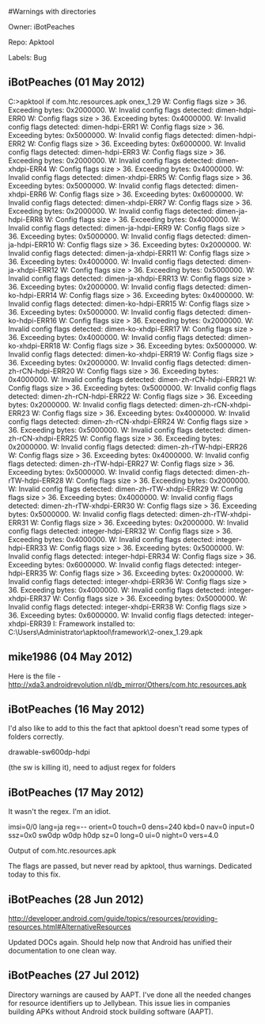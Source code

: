 #Warnings with directories

Owner: iBotPeaches

Repo: Apktool

Labels: Bug 

## iBotPeaches (01 May 2012)

C:>apktool if com.htc.resources.apk onex_1.29
W: Config flags size > 36. Exceeding bytes: 0x2000000.
W: Invalid config flags detected: dimen-hdpi-ERR0
W: Config flags size > 36. Exceeding bytes: 0x4000000.
W: Invalid config flags detected: dimen-hdpi-ERR1
W: Config flags size > 36. Exceeding bytes: 0x5000000.
W: Invalid config flags detected: dimen-hdpi-ERR2
W: Config flags size > 36. Exceeding bytes: 0x6000000.
W: Invalid config flags detected: dimen-hdpi-ERR3
W: Config flags size > 36. Exceeding bytes: 0x2000000.
W: Invalid config flags detected: dimen-xhdpi-ERR4
W: Config flags size > 36. Exceeding bytes: 0x4000000.
W: Invalid config flags detected: dimen-xhdpi-ERR5
W: Config flags size > 36. Exceeding bytes: 0x5000000.
W: Invalid config flags detected: dimen-xhdpi-ERR6
W: Config flags size > 36. Exceeding bytes: 0x6000000.
W: Invalid config flags detected: dimen-xhdpi-ERR7
W: Config flags size > 36. Exceeding bytes: 0x2000000.
W: Invalid config flags detected: dimen-ja-hdpi-ERR8
W: Config flags size > 36. Exceeding bytes: 0x4000000.
W: Invalid config flags detected: dimen-ja-hdpi-ERR9
W: Config flags size > 36. Exceeding bytes: 0x5000000.
W: Invalid config flags detected: dimen-ja-hdpi-ERR10
W: Config flags size > 36. Exceeding bytes: 0x2000000.
W: Invalid config flags detected: dimen-ja-xhdpi-ERR11
W: Config flags size > 36. Exceeding bytes: 0x4000000.
W: Invalid config flags detected: dimen-ja-xhdpi-ERR12
W: Config flags size > 36. Exceeding bytes: 0x5000000.
W: Invalid config flags detected: dimen-ja-xhdpi-ERR13
W: Config flags size > 36. Exceeding bytes: 0x2000000.
W: Invalid config flags detected: dimen-ko-hdpi-ERR14
W: Config flags size > 36. Exceeding bytes: 0x4000000.
W: Invalid config flags detected: dimen-ko-hdpi-ERR15
W: Config flags size > 36. Exceeding bytes: 0x5000000.
W: Invalid config flags detected: dimen-ko-hdpi-ERR16
W: Config flags size > 36. Exceeding bytes: 0x2000000.
W: Invalid config flags detected: dimen-ko-xhdpi-ERR17
W: Config flags size > 36. Exceeding bytes: 0x4000000.
W: Invalid config flags detected: dimen-ko-xhdpi-ERR18
W: Config flags size > 36. Exceeding bytes: 0x5000000.
W: Invalid config flags detected: dimen-ko-xhdpi-ERR19
W: Config flags size > 36. Exceeding bytes: 0x2000000.
W: Invalid config flags detected: dimen-zh-rCN-hdpi-ERR20
W: Config flags size > 36. Exceeding bytes: 0x4000000.
W: Invalid config flags detected: dimen-zh-rCN-hdpi-ERR21
W: Config flags size > 36. Exceeding bytes: 0x5000000.
W: Invalid config flags detected: dimen-zh-rCN-hdpi-ERR22
W: Config flags size > 36. Exceeding bytes: 0x2000000.
W: Invalid config flags detected: dimen-zh-rCN-xhdpi-ERR23
W: Config flags size > 36. Exceeding bytes: 0x4000000.
W: Invalid config flags detected: dimen-zh-rCN-xhdpi-ERR24
W: Config flags size > 36. Exceeding bytes: 0x5000000.
W: Invalid config flags detected: dimen-zh-rCN-xhdpi-ERR25
W: Config flags size > 36. Exceeding bytes: 0x2000000.
W: Invalid config flags detected: dimen-zh-rTW-hdpi-ERR26
W: Config flags size > 36. Exceeding bytes: 0x4000000.
W: Invalid config flags detected: dimen-zh-rTW-hdpi-ERR27
W: Config flags size > 36. Exceeding bytes: 0x5000000.
W: Invalid config flags detected: dimen-zh-rTW-hdpi-ERR28
W: Config flags size > 36. Exceeding bytes: 0x2000000.
W: Invalid config flags detected: dimen-zh-rTW-xhdpi-ERR29
W: Config flags size > 36. Exceeding bytes: 0x4000000.
W: Invalid config flags detected: dimen-zh-rTW-xhdpi-ERR30
W: Config flags size > 36. Exceeding bytes: 0x5000000.
W: Invalid config flags detected: dimen-zh-rTW-xhdpi-ERR31
W: Config flags size > 36. Exceeding bytes: 0x2000000.
W: Invalid config flags detected: integer-hdpi-ERR32
W: Config flags size > 36. Exceeding bytes: 0x4000000.
W: Invalid config flags detected: integer-hdpi-ERR33
W: Config flags size > 36. Exceeding bytes: 0x5000000.
W: Invalid config flags detected: integer-hdpi-ERR34
W: Config flags size > 36. Exceeding bytes: 0x6000000.
W: Invalid config flags detected: integer-hdpi-ERR35
W: Config flags size > 36. Exceeding bytes: 0x2000000.
W: Invalid config flags detected: integer-xhdpi-ERR36
W: Config flags size > 36. Exceeding bytes: 0x4000000.
W: Invalid config flags detected: integer-xhdpi-ERR37
W: Config flags size > 36. Exceeding bytes: 0x5000000.
W: Invalid config flags detected: integer-xhdpi-ERR38
W: Config flags size > 36. Exceeding bytes: 0x6000000.
W: Invalid config flags detected: integer-xhdpi-ERR39
I: Framework installed to: C:\Users\Administrator\apktool\framework\2-onex_1.29.apk


## mike1986 (04 May 2012)

Here is the file - http://xda3.androidrevolution.nl/db_mirror/Others/com.htc.resources.apk


## iBotPeaches (16 May 2012)

I'd also like to add to this the fact that apktool doesn't read some types of folders correctly.

drawable-sw600dp-hdpi

(the sw is killing it), need to adjust regex for folders


## iBotPeaches (17 May 2012)

It wasn't the regex. I'm an idiot.

imsi=0/0 lang=ja reg=-- orient=0 touch=0 dens=240 kbd=0 nav=0 input=0 ssz=0x0 sw0dp w0dp h0dp sz=0 long=0 ui=0 night=0 vers=4.0

Output of com.htc.resources.apk

The flags are passed, but never read by apktool, thus warnings. Dedicated today to this fix.


## iBotPeaches (28 Jun 2012)

http://developer.android.com/guide/topics/resources/providing-resources.html#AlternativeResources

Updated DOCs again. Should help now that Android has unified their documentation to one clean way.


## iBotPeaches (27 Jul 2012)

Directory warnings are caused by AAPT. I've done all the needed changes for resource identifiers up to Jellybean. This issue lies in companies building APKs without Android stock building software (AAPT).


